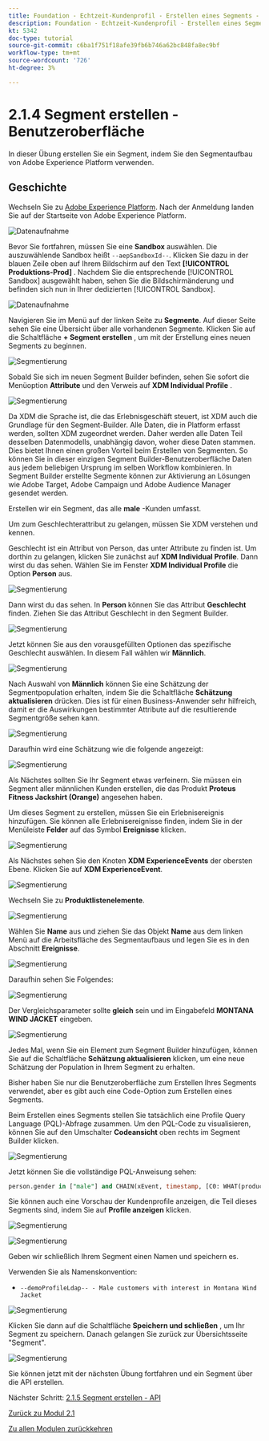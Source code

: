 ```yaml
---
title: Foundation - Echtzeit-Kundenprofil - Erstellen eines Segments - Benutzeroberfläche
description: Foundation - Echtzeit-Kundenprofil - Erstellen eines Segments - Benutzeroberfläche
kt: 5342
doc-type: tutorial
source-git-commit: c6ba1f751f18afe39fb6b746a62bc848fa8ec9bf
workflow-type: tm+mt
source-wordcount: '726'
ht-degree: 3%

---
```


# 2.1.4 Segment erstellen - Benutzeroberfläche

In dieser Übung erstellen Sie ein Segment, indem Sie den Segmentaufbau von Adobe Experience Platform verwenden.

## Geschichte

Wechseln Sie zu [Adobe Experience Platform](https://experience.adobe.com/platform). Nach der Anmeldung landen Sie auf der Startseite von Adobe Experience Platform.

![Datenaufnahme](./../../../modules/datacollection/module1.2/images/home.png)

Bevor Sie fortfahren, müssen Sie eine **Sandbox** auswählen. Die auszuwählende Sandbox heißt ``--aepSandboxId--``. Klicken Sie dazu in der blauen Zeile oben auf Ihrem Bildschirm auf den Text **[!UICONTROL Produktions-Prod]** . Nachdem Sie die entsprechende [!UICONTROL Sandbox] ausgewählt haben, sehen Sie die Bildschirmänderung und befinden sich nun in Ihrer dedizierten [!UICONTROL Sandbox].

![Datenaufnahme](./../../../modules/datacollection/module1.2/images/sb1.png)

Navigieren Sie im Menü auf der linken Seite zu **Segmente**. Auf dieser Seite sehen Sie eine Übersicht über alle vorhandenen Segmente. Klicken Sie auf die Schaltfläche **+ Segment erstellen** , um mit der Erstellung eines neuen Segments zu beginnen.

![Segmentierung](./images/menuseg.png)

Sobald Sie sich im neuen Segment Builder befinden, sehen Sie sofort die Menüoption **Attribute** und den Verweis auf **XDM Individual Profile** .

![Segmentierung](./images/segmentationui.png)

Da XDM die Sprache ist, die das Erlebnisgeschäft steuert, ist XDM auch die Grundlage für den Segment-Builder. Alle Daten, die in Platform erfasst werden, sollten XDM zugeordnet werden. Daher werden alle Daten Teil desselben Datenmodells, unabhängig davon, woher diese Daten stammen. Dies bietet Ihnen einen großen Vorteil beim Erstellen von Segmenten. So können Sie in dieser einzigen Segment Builder-Benutzeroberfläche Daten aus jedem beliebigen Ursprung im selben Workflow kombinieren. In Segment Builder erstellte Segmente können zur Aktivierung an Lösungen wie Adobe Target, Adobe Campaign und Adobe Audience Manager gesendet werden.

Erstellen wir ein Segment, das alle **male** -Kunden umfasst.

Um zum Geschlechterattribut zu gelangen, müssen Sie XDM verstehen und kennen.

Geschlecht ist ein Attribut von Person, das unter Attribute zu finden ist. Um dorthin zu gelangen, klicken Sie zunächst auf **XDM Individual Profile**. Dann wirst du das sehen. Wählen Sie im Fenster **XDM Individual Profile** die Option **Person** aus.

![Segmentierung](./images/person.png)

Dann wirst du das sehen. In **Person** können Sie das Attribut **Geschlecht** finden. Ziehen Sie das Attribut Geschlecht in den Segment Builder.

![Segmentierung](./images/gender.png)

Jetzt können Sie aus den vorausgefüllten Optionen das spezifische Geschlecht auswählen. In diesem Fall wählen wir **Männlich**.

![Segmentierung](./images/genderselection.png)

Nach Auswahl von **Männlich** können Sie eine Schätzung der Segmentpopulation erhalten, indem Sie die Schaltfläche **Schätzung aktualisieren** drücken. Dies ist für einen Business-Anwender sehr hilfreich, damit er die Auswirkungen bestimmter Attribute auf die resultierende Segmentgröße sehen kann.

![Segmentierung](./images/segmentpreview.png)

Daraufhin wird eine Schätzung wie die folgende angezeigt:

![Segmentierung](./images/segmentpreviewest.png)

Als Nächstes sollten Sie Ihr Segment etwas verfeinern. Sie müssen ein Segment aller männlichen Kunden erstellen, die das Produkt **Proteus Fitness Jackshirt (Orange)** angesehen haben.

Um dieses Segment zu erstellen, müssen Sie ein Erlebnisereignis hinzufügen. Sie können alle Erlebnisereignisse finden, indem Sie in der Menüleiste **Felder** auf das Symbol **Ereignisse** klicken.

![Segmentierung](./images/findee.png)

Als Nächstes sehen Sie den Knoten **XDM ExperienceEvents** der obersten Ebene. Klicken Sie auf **XDM ExperienceEvent**.

![Segmentierung](./images/see.png)

Wechseln Sie zu **Produktlistenelemente**.

![Segmentierung](./images/plitems.png)

Wählen Sie **Name** aus und ziehen Sie das Objekt **Name** aus dem linken Menü auf die Arbeitsfläche des Segmentaufbaus und legen Sie es in den Abschnitt **Ereignisse**.

![Segmentierung](./images/eeweb.png)

Daraufhin sehen Sie Folgendes:

![Segmentierung](./images/eewebpdtlname.png)

Der Vergleichsparameter sollte **gleich** sein und im Eingabefeld **MONTANA WIND JACKET** eingeben.

![Segmentierung](./images/pv.png)

Jedes Mal, wenn Sie ein Element zum Segment Builder hinzufügen, können Sie auf die Schaltfläche **Schätzung aktualisieren** klicken, um eine neue Schätzung der Population in Ihrem Segment zu erhalten.

Bisher haben Sie nur die Benutzeroberfläche zum Erstellen Ihres Segments verwendet, aber es gibt auch eine Code-Option zum Erstellen eines Segments.

Beim Erstellen eines Segments stellen Sie tatsächlich eine Profile Query Language (PQL)-Abfrage zusammen. Um den PQL-Code zu visualisieren, können Sie auf den Umschalter **Codeansicht** oben rechts im Segment Builder klicken.

![Segmentierung](./images/codeview.png)

Jetzt können Sie die vollständige PQL-Anweisung sehen:

```sql
person.gender in ["male"] and CHAIN(xEvent, timestamp, [C0: WHAT(productListItems.exists(name.equals("MONTANA WIND JACKET", false)))])
```

Sie können auch eine Vorschau der Kundenprofile anzeigen, die Teil dieses Segments sind, indem Sie auf **Profile anzeigen** klicken.

![Segmentierung](./images/previewprofiles.png)

![Segmentierung](./images/previewprofilesdtl.png)

Geben wir schließlich Ihrem Segment einen Namen und speichern es.

Verwenden Sie als Namenskonvention:

- `--demoProfileLdap-- - Male customers with interest in Montana Wind Jacket`

![Segmentierung](./images/segmentname.png)

Klicken Sie dann auf die Schaltfläche **Speichern und schließen** , um Ihr Segment zu speichern. Danach gelangen Sie zurück zur Übersichtsseite &quot;Segment&quot;.

![Segmentierung](./images/savedsegment.png)

Sie können jetzt mit der nächsten Übung fortfahren und ein Segment über die API erstellen.

Nächster Schritt: [2.1.5 Segment erstellen - API](./ex5.md)

[Zurück zu Modul 2.1](./real-time-customer-profile.md)

[Zu allen Modulen zurückkehren](../../../overview.md)
